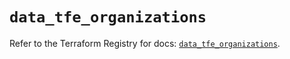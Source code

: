 # `data_tfe_organizations`

Refer to the Terraform Registry for docs: [`data_tfe_organizations`](https://registry.terraform.io/providers/hashicorp/tfe/0.70.0/docs/data-sources/organizations).
